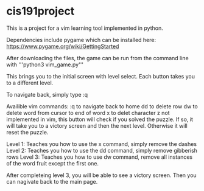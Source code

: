 # cis191project

This is a project for a vim learning tool implemented in python. 

Dependencies include pygame which can be installed here: https://www.pygame.org/wiki/GettingStarted

After downloading the files, the game can be run from the command line with '''python3 vim_game.py'''

This brings you to the initial screen with level select. Each button takes you to a different level.

To navigate back, simply type :q 

Availible vim commands: 
  :q to navigate back to home
   dd to delete row
   dw to delete word from cursor to end of word
   x to delet character 
   z not implemented in vim, this button will check if you solved the puzzle. If so, it will take you to a victory screen and then the next level. Otherwise it will reset the puzzle. 

Level 1:
  Teaches you how to use the x command, simply remove the dashes
Level 2:
  Teaches you how to use the dd command, simply remove gibberish rows
Level 3:
  Teaches you how to use dw command, remove all instances of the word fruit except the first one.

After completeing level 3, you will be able to see a victory screen. Then you can nagivate back to the main page. 

